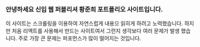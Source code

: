 ### 안녕하세요 신입 웹 퍼블리셔 황준희 포트폴리오 사이트입니다.

이 사이트는 스크롤링을 이용하여 자연스럽게 내용으 읽히게 하려고 노력했습니다. 
하지만 처음 리액트를 사용해서 만드는 사이트여서 그런지 생각보다 여러 문제가 발생 했습니다. 
주로 가장 큰 문제는 퍼포먼스가 많이 떨어지는 것입니다. 


